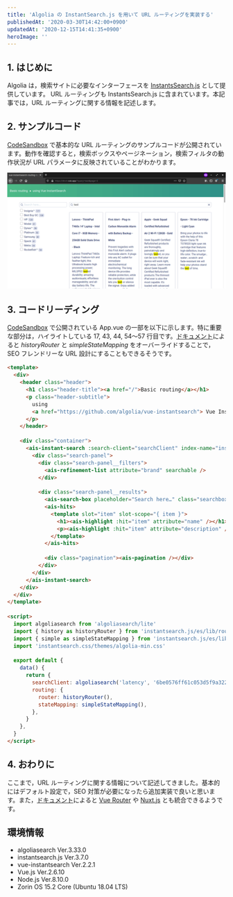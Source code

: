 ```yaml
---
title: 'Algolia の InstantSearch.js を用いて URL ルーティングを実装する'
publishedAt: '2020-03-30T14:42:00+0900'
updatedAt: '2020-12-15T14:41:35+0900'
heroImage: ''
---
```


## 1. はじめに

Algolia は，検索サイトに必要なインターフェースを [InstantsSearch.js](https://github.com/algolia/instantsearch.js/) として提供しています。 URL ルーティングも InstantsSearch.js に含まれています。本記事では，URL ルーティングに関する情報を記述します。

## 2. サンプルコード

[CodeSandbox](https://codesandbox.io/s/github/algolia/doc-code-samples/tree/master/Vue+InstantSearch/routing-basic) で基本的な URL ルーティングのサンプルコードが公開されています。動作を確認すると，検索ボックスやページネーション，検索フィルタの動作状況が URL パラメータに反映されていることがわかります。

![](93f2af417e9c95912cf2eadac4408720.png)

## 3. コードリーディング

[CodeSandbox](https://codesandbox.io/s/github/algolia/doc-code-samples/tree/master/Vue+InstantSearch/routing-basic) で公開されている App.vue の一部を以下に示します。特に重要な部分は，ハイライトしている 17, 43, 44, 54〜57 行目です。[ドキュメント](https://www.algolia.com/doc/guides/building-search-ui/going-further/routing-urls/vue/)によると _historyRouter_ と _simpleStateMapping_ をオーバーライドすることで，SEO フレンドリーな URL 設計にすることもできるそうです。

```html {linenos=table,hl_lines=[17,43,44,"54-57"]}
<template>
  <div>
    <header class="header">
      <h1 class="header-title"><a href="/">Basic routing</a></h1>
      <p class="header-subtitle">
        using
        <a href="https://github.com/algolia/vue-instantsearch"> Vue InstantSearch </a>
      </p>
    </header>

    <div class="container">
      <ais-instant-search :search-client="searchClient" index-name="instant_search" :routing="routing">
        <div class="search-panel">
          <div class="search-panel__filters">
            <ais-refinement-list attribute="brand" searchable />
          </div>

          <div class="search-panel__results">
            <ais-search-box placeholder="Search here…" class="searchbox" />
            <ais-hits>
              <template slot="item" slot-scope="{ item }">
                <h1><ais-highlight :hit="item" attribute="name" /></h1>
                <p><ais-highlight :hit="item" attribute="description" /></p>
              </template>
            </ais-hits>

            <div class="pagination"><ais-pagination /></div>
          </div>
        </div>
      </ais-instant-search>
    </div>
  </div>
</template>

<script>
  import algoliasearch from 'algoliasearch/lite'
  import { history as historyRouter } from 'instantsearch.js/es/lib/routers'
  import { simple as simpleStateMapping } from 'instantsearch.js/es/lib/stateMappings'
  import 'instantsearch.css/themes/algolia-min.css'

  export default {
    data() {
      return {
        searchClient: algoliasearch('latency', '6be0576ff61c053d5f9a3225e2a90f76'),
        routing: {
          router: historyRouter(),
          stateMapping: simpleStateMapping(),
        },
      }
    },
  }
</script>
```

## 4. おわりに

ここまで，URL ルーティングに関する情報について記述してきました。基本的にはデフォルト設定で，SEO 対策が必要になったら追加実装で良いと思います。また，[ドキュメント](https://www.algolia.com/doc/guides/building-search-ui/going-further/routing-urls/vue/)によると [Vue Router](https://router.vuejs.org/) や [Nuxt.js](https://nuxtjs.org/) とも統合できるようです。

## 環境情報

- algoliasearch Ver.3.33.0
- instantsearch.js Ver.3.7.0
- vue-instantsearch Ver.2.2.1
- Vue.js Ver.2.6.10
- Node.js Ver.8.10.0
- Zorin OS 15.2 Core (Ubuntu 18.04 LTS)
